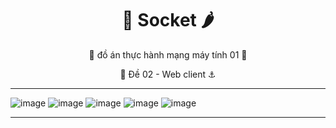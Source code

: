 <h1 align = center> 
    🍍 Socket 🌶️
 </h1>
<p align = center> 
🧡 đồ án thực hành mạng máy tính 01 💞
 </p>
 <p align =center >
  🍒 Đề 02 - Web client ⚓
 </p>
 
 ___
 
 <!-- Đề 02 -->
 
 ![image](https://user-images.githubusercontent.com/93416202/196466315-3eb08fea-2850-40c4-8539-f10694ae623e.png)
![image](https://user-images.githubusercontent.com/93416202/196466388-d65f46f9-ea30-4dd2-bf0c-374eb91d6adc.png)
![image](https://user-images.githubusercontent.com/93416202/196466462-d0bd29d9-3dd1-4eb8-9392-df4399007915.png)
![image](https://user-images.githubusercontent.com/93416202/196466508-a0e66d6e-573b-44d5-adb2-e9d91ffb64d6.png)
![image](https://user-images.githubusercontent.com/93416202/196466563-62a8c6f6-673e-465f-94fd-2cc2846de96d.png)

___
